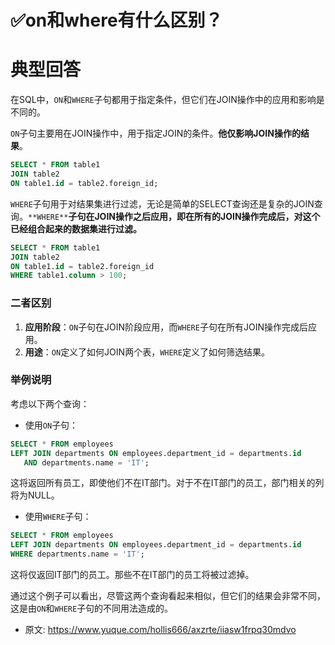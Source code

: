 # ✅on和where有什么区别？
<!--page header-->

<a name="kYiCx"></a>
# 典型回答

在SQL中，`ON`和`WHERE`子句都用于指定条件，但它们在JOIN操作中的应用和影响是不同的。

`ON`子句主要用在JOIN操作中，用于指定JOIN的条件。**他仅影响JOIN操作的结果**。

```sql
SELECT * FROM table1
JOIN table2
ON table1.id = table2.foreign_id;
```

`WHERE`子句用于对结果集进行过滤，无论是简单的SELECT查询还是复杂的JOIN查询。`**WHERE**`**子句在JOIN操作之后应用，即在所有的JOIN操作完成后，对这个已经组合起来的数据集进行过滤。**
```sql
SELECT * FROM table1
JOIN table2
ON table1.id = table2.foreign_id
WHERE table1.column > 100;
```

<a name="4fb95da6"></a>
### 二者区别

1. **应用阶段**：`ON`子句在JOIN阶段应用，而`WHERE`子句在所有JOIN操作完成后应用。
2. **用途**：`ON`定义了如何JOIN两个表，`WHERE`定义了如何筛选结果。

<a name="ea0be9f2"></a>
### 举例说明

考虑以下两个查询：

-  使用`ON`子句： 
```sql
SELECT * FROM employees
LEFT JOIN departments ON employees.department_id = departments.id
   AND departments.name = 'IT';
```

这将返回所有员工，即使他们不在IT部门。对于不在IT部门的员工，部门相关的列将为NULL。 

-  使用`WHERE`子句： 
```sql
SELECT * FROM employees
LEFT JOIN departments ON employees.department_id = departments.id
WHERE departments.name = 'IT';
```

这将仅返回IT部门的员工。那些不在IT部门的员工将被过滤掉。 

通过这个例子可以看出，尽管这两个查询看起来相似，但它们的结果会非常不同，这是由`ON`和`WHERE`子句的不同用法造成的。


<!--page footer-->
- 原文: <https://www.yuque.com/hollis666/axzrte/iiasw1frpq30mdvo>